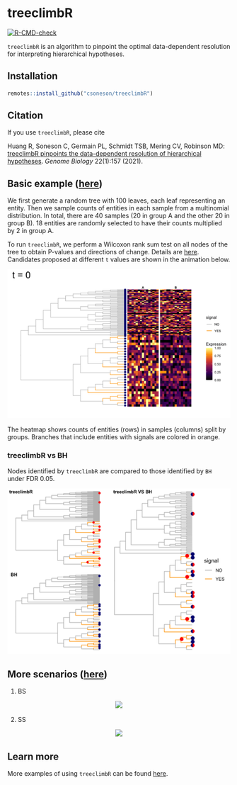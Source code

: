 # treeclimbR

<!-- badges: start -->
[![R-CMD-check](https://github.com/csoneson/treeclimbR/actions/workflows/R-CMD-check.yaml/badge.svg)](https://github.com/csoneson/treeclimbR/actions)
<!-- badges: end -->

`treeclimbR` is an algorithm to pinpoint the optimal data-dependent resolution for interpreting hierarchical hypotheses.

## Installation

``` r
remotes::install_github("csoneson/treeclimbR")
```

## Citation

If you use `treeclimbR`, please cite

Huang R, Soneson C, Germain PL, Schmidt TSB, Mering CV, Robinson MD: [treeclimbR pinpoints the data-dependent resolution of hierarchical hypotheses](https://doi.org/10.1186/s13059-021-02368-1). _Genome Biology_ 22(1):157 (2021). 

## Basic example ([here](https://fionarhuang.github.io/treeclimbR_toy_example/toy_signal.html))

We first generate a random tree with 100 leaves, each leaf representing an entity. 
Then we sample counts of entities in each sample from a multinomial distribution. 
In total, there are 40 samples (20 in group A and the other 20 in group B). 
18 entities are randomly selected to have their counts multiplied by 2 in group A.

To run `treeclimbR`, we perform a Wilcoxon rank sum test on all nodes of the 
tree to obtain P-values and directions of change. Details are [here](https://fionarhuang.github.io/treeclimbR_toy_example/toy_signal.html). 
Candidates proposed at different `t` values are shown in the animation below.

<p align="center"> 
<img src="https://raw.githubusercontent.com/fionarhuang/treeclimbR_toy_example/master/output/signal_cands.gif">
</p>

The heatmap shows counts of entities (rows) in samples (columns) split by groups. 
Branches that include entities with signals are colored in orange.

### treeclimbR vs BH

Nodes identified by `treeclimbR` are compared to those identified by `BH` under FDR 0.05.

<p align="center"> 
<img src="https://raw.githubusercontent.com/fionarhuang/treeclimbR_toy_example/master/output/signal_result.png">
</p>


## More scenarios ([here](https://htmlpreview.github.io/?https://github.com/fionarhuang/treeclimbR_animation/blob/master/docs/index.html))

1. BS

<p align="center">
<img src="https://raw.githubusercontent.com/fionarhuang/treeclimbR_animation/master/output/pk_BS.gif">
</p>

2. SS

<p align="center">
<img src="https://raw.githubusercontent.com/fionarhuang/treeclimbR_animation/master/output/pk_SS.gif">
</p>

## Learn more
More examples of using `treeclimbR` can be found [here](https://github.com/fionarhuang/treeclimbR_article).
